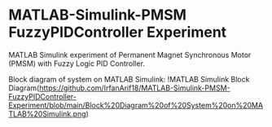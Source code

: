 # MATLAB-Simulink-PMSM FuzzyPIDController Experiment
MATLAB Simulink experiment of Permanent Magnet Synchronous Motor (PMSM) with Fuzzy Logic PID Controller. 

Block diagram of system on MATLAB Simulink:
!MATLAB Simulink Block Diagram(https://github.com/IrfanArif18/MATLAB-Simulink-PMSM-FuzzyPIDController-Experiment/blob/main/Block%20Diagram%20of%20System%20on%20MATLAB%20Simulink.png)
